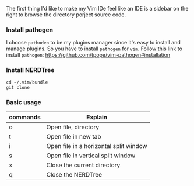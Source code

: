 The first thing I'd like to make my Vim IDe feel like an IDE is a sidebar on the right to browse the directory porject
source code. 

### Install pathogen

I choose `pathoden` to be my plugins manager since it's easy to install and manage plugins. So you have to install `pathogen` for `vim`. Follow this link to install `pathogen`: https://github.com/tpope/vim-pathogen#installation

### Install NERDTree

```
cd ~/.vim/bundle
git clone 
```

### Basic usage

|commands| Explain|
|--------|---------|
|o| Open file, directory|
|t| Open file in new tab|
|i| Open file in a horizontal split window|
|s| Open file in vertical split window|
|x| Close the current directory|
|q| Close the NERDTree|
